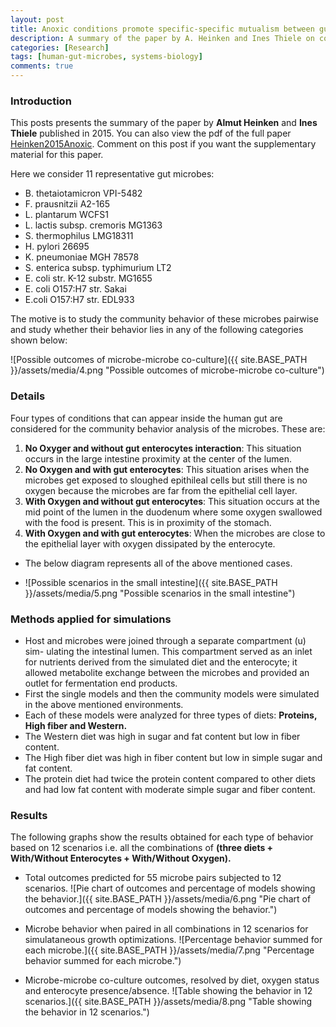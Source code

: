 ```yaml
---
layout: post
title: Anoxic conditions promote specific-specific mutualism between gut microbes in silico.
description: A summary of the paper by A. Heinken and Ines Thiele on community interaction of human-gut microbes with gut enterocytes based on different diets.
categories: [Research]
tags: [human-gut-microbes, systems-biology]
comments: true
---
```

### Introduction

This posts presents the summary of the paper by **Almut Heinken** and **Ines Thiele** published in 2015. You can also view the pdf of the  full paper [Heinken2015Anoxic](https://www.dropbox.com/s/ok0074yv5qmomkq/Heinken2015Anoxic.pdf?dl=0). Comment on this post if you want the supplementary material for this paper.

Here we consider 11 representative gut microbes:

- B. thetaiotamicron VPI-5482
- F. prausnitzii A2-165
- L. plantarum WCFS1
- L. lactis subsp. cremoris MG1363
- S. thermophilus LMG18311
- H. pylori 26695
- K. pneumoniae MGH 78578
- S. enterica subsp. typhimurium LT2
- E. coli str. K-12 substr. MG1655
- E. coli O157:H7 str. Sakai
- E.coli O157:H7 str. EDL933

The motive is to study the community behavior of these microbes pairwise and study whether their behavior lies in any of the following categories shown below:

![Possible outcomes of microbe-microbe co-culture]({{ site.BASE_PATH }}/assets/media/4.png  "Possible outcomes of microbe-microbe co-culture")

### Details
Four types of conditions that can appear inside the human gut are considered for the community behavior analysis of the microbes. These are:

1. **No Oxyger and without gut enterocytes interaction**: This situation occurs in the large intestine proximity at the center of the lumen. 
2. **No Oxygen and with gut enterocytes**: This situation arises when the microbes get exposed to sloughed epithileal cells but still there is no oxygen because the microbes are far from the epithelial cell layer. 
3. **With Oxygen and without gut enterocytes**: This situation occurs at the mid point of the lumen in the duodenum where some oxygen swallowed with the food is present. This is in proximity of the stomach.
4. **With Oxygen and with gut enterocytes**: When the microbes are close to the epithelial layer with oxygen dissipated by the enterocyte. 

- The below diagram represents all of the above mentioned cases.

- ![Possible scenarios in the small intestine]({{ site.BASE_PATH }}/assets/media/5.png  "Possible scenarios in the small intestine")

### Methods applied for simulations

- Host and microbes were joined through a separate compartment (u) sim-
ulating the intestinal lumen. This compartment served as an inlet for
nutrients derived from the simulated diet and the enterocyte; it allowed
metabolite exchange between the microbes and provided an outlet for
fermentation end products. 
- First the single models and then the community models were simulated in the above mentioned environments.
- Each of these models were analyzed for three types of diets: **Proteins, High fiber and Western.**
- The Western diet was high in sugar and fat content but low in fiber content.
- The High fiber diet was high in fiber content but low in simple sugar and fat content.
- The protein diet had twice the protein content compared to other diets and had low fat content with moderate simple sugar and fiber content.

### Results
The following graphs show the results obtained for each type of behavior based on 12 scenarios i.e. all the combinations of **(three diets + With/Without Enterocytes + With/Without Oxygen).**

- Total outcomes predicted for 55 microbe pairs subjected to 12 scenarios.
![Pie chart of outcomes and percentage of models showing the behavior.]({{ site.BASE_PATH }}/assets/media/6.png  "Pie chart of outcomes and percentage of models showing the behavior.")

- Microbe behavior when paired in all combinations in 12 scenarios for simulataneous growth optimizations.
![Percentage behavior summed for each microbe.]({{ site.BASE_PATH }}/assets/media/7.png  "Percentage behavior summed for each microbe.")

- Microbe-microbe co-culture outcomes, resolved by diet, oxygen status and enterocyte presence/absence.
![Table showing the behavior in 12 scenarios.]({{ site.BASE_PATH }}/assets/media/8.png  "Table showing the behavior in 12 scenarios.")











